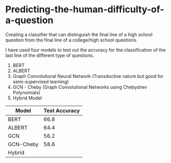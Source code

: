 # Predicting-the-human-difficulty-of-a-question
Creating a classifier that can distinguish the final line of a high school question from the final line of a college/high school questions.

I have used four models to test out the accuracy for the classification of the last line of the different type of questions.
1. BERT
2. ALBERT
3. Graph Convolutional Neural Network (Transductive nature but good for semi-supervised learning)
4. GCN - Cheby (Graph Convolutional Networks using Chebyshev Polynomials)
5. Hybrid Model


| Model | Test Accuracy |
|---------|-----------|
|BERT| 66.8|
|ALBERT|64.4|
|GCN|56.2|
|GCN-Cheby|58.6|
|Hybrid||
